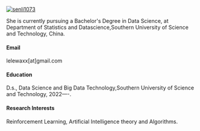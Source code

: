 

[![senli1073](https://img.shields.io/badge/senli1073-github-blue?logo=github)](https://github.com/senli1073)

She is currently pursuing a Bachelor's Degree in Data Science, at Department of Statistics and Datascience,Southern University of Science and Technology, China.

#### Email
lelewaxx[at]gmail.com

#### Education
D.s., Data Science and Big Data Technology,Southern University of Science and Technology, 2022—-.

#### Research Interests
Reinforcement Learning, Artificial Intelligence theory and Algorithms.

